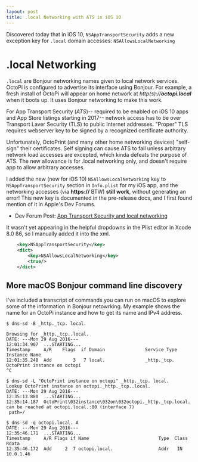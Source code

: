 ```yaml
---
layout: post
title: .local Networking with ATS in iOS 10
---
```


Discovered today that in iOS 10, `NSAppTransportSecurity` adds a new exception key for `.local` domain accesses: `NSAllowsLocalNetworking`


# .local Networking

`.local` are Bonjour networking names given to local network services.  OctoPi is configured to advertise its interface using Bonjour.  For example, a fresh install of OctoPi will appear on home network at *http(s)://**octopi.local*** when it boots up. It uses Bonjour networking to make this work.

For App Transport Security (*ATS*)-- required to be enabled on iOS 10 apps and App Store listings starting in 2017-- network access has to be over Transport Laver Security (TLS) to public Internet addresses. "Proper" TLS requires webserver key to be signed by a recognized certificate authority.

Unfortunately, OctoPrint (and many other home networking devices) "self-sign" their certificates.  Self signing can cause ATS to fail unless arbitrary network load accesses are excepted, which kinda defeats the purpose of ATS.  The new allowance is for .local networking only, and doesn't require app to allow arbitrary accesses.

I added the new (new for iOS 10) `NSAllowsLocalNetworking` key to `NSAppTransportSecurity` section in `Info.plist` for my iOS app, and the networking accesses (via **https://** BTW) **still work**, without generating an error!  This new key is documented in the pre-release docs, and I first found mention of it in Apple's Dev Forums.

 - Dev Forum Post: [App Transport Security and local networking](https://forums.developer.apple.com/thread/6205)

It wasn't yet appearing in the helpful dropdowns in the Plist editor in Xcode 8.0 ß6, so I manually added it into the xml.

```xml
	<key>NSAppTransportSecurity</key>
	<dict>
		<key>NSAllowsLocalNetworking</key>
		<true/>
	</dict>
```

## More macOS Bonjour command line discovery

I've included a transcript of commands you can run on macOS to explore some of the information in Bonjour netowrking. My example shows the name for an OctoPi instance and how to get its name and IPv4 address.

```shell
$ dns-sd -B _http._tcp. local.

Browsing for _http._tcp..local.
DATE: ---Mon 29 Aug 2016---
12:01:34.907  ...STARTING...
Timestamp     A/R    Flags  if Domain               Service Type         Instance Name
12:01:35.248  Add        3   7 local.               _http._tcp.          OctoPrint instance on octopi
^C

$ dns-sd -L "OctoPrint instance on octopi" _http._tcp. local.
Lookup OctoPrint instance on octopi._http._tcp..local.
DATE: ---Mon 29 Aug 2016---
12:35:13.880  ...STARTING...
12:35:14.187  OctoPrint\032instance\032on\032octopi._http._tcp.local. can be reached at octopi.local.:80 (interface 7)
 path=/

$ dns-sd -q octopi.local. A
DATE: ---Mon 29 Aug 2016---
12:35:46.171  ...STARTING...
Timestamp     A/R Flags if Name                          Type  Class   Rdata
12:35:46.172  Add     2  7 octopi.local.                 Addr   IN     10.0.1.46
```
